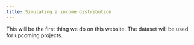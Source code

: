 ```yaml
---
title: Simulating a income distribution
---
```


This will be the first thing we do on this website. The dataset will be used for upcoming projects.

